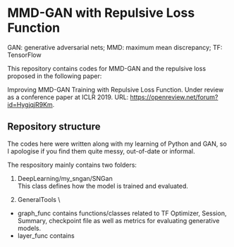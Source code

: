 # MMD-GAN with Repulsive Loss Function
GAN: generative adversarial nets; MMD: maximum mean discrepancy; TF: TensorFlow

This repository contains codes for MMD-GAN and the repulsive loss proposed in the following paper:

Improving MMD-GAN Training with Repulsive Loss Function.  Under review as a conference paper at ICLR 2019. URL: https://openreview.net/forum?id=HygjqjR9Km.

## Repository structure
The codes here were written along with my learning of Python and GAN, so I apologise if you find them quite messy, out-of-date or informal. 

The respository mainly contains two folders:
1. DeepLearning/my_sngan/SNGan \
This class defines how the model is trained and evaluated. 

2. GeneralTools \
- graph_func contains functions/classes related to TF Optimizer, Session, Summary, checkpoint file as well as metrics for evaluating generative models.
- layer_func contains
